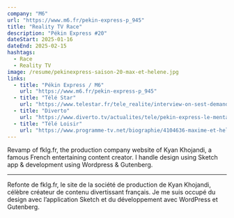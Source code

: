 ```yaml
---
company: "M6"
url: "https://www.m6.fr/pekin-express-p_945"
title: "Reality TV Race"
description: "Pékin Express #20"
dateStart: 2025-01-16
dateEnd: 2025-02-15
hashtags:
  - Race
  - Reality TV
image: /resume/pekinexpress-saison-20-max-et-helene.jpg
links:
  - title: "Pékin Express / M6"
    url: "https://www.m6.fr/pekin-express-p_945"
  - title: "Télé Star"
    url: "https://www.telestar.fr/tele_realite/interview-on-sest-demande-en-mariage-max-et-helene-pekin-express-2025-heureux-apres-leur-elimination-1709471"
  - title: "Diverto"
    url: "https://www.diverto.tv/actualites/tele/pekin-express-le-mental-est-la-cle-elimines-maxime-et-helene-font-le-bilan"
  - title: "Télé Loisir"
    url: "https://www.programme-tv.net/biographie/4104636-maxime-et-helene-pekin-express-la-route-des-tribus-legendaires/"
---
```


Revamp of fklg.fr, the production company website of Kyan Khojandi, a famous
French entertaining content creator. I handle design using Sketch app &
development using Wordpress & Gutenberg.

---

Refonte de fklg.fr, le site de la société de production de Kyan Khojandi, célèbre créateur de contenu divertissant français.
Je me suis occupé du design avec l’application Sketch et du développement avec WordPress et Gutenberg.
